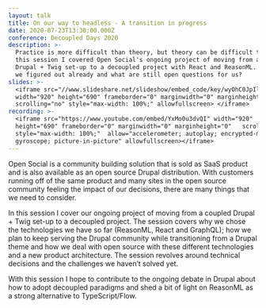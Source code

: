 ```yaml
---
layout: talk
title: On our way to headless - A transition in progress
date: 2020-07-23T13:30:00.000Z
conference: Decoupled Days 2020
description: >-
  Practice is more difficult than theory, but theory can be difficult too. In
  this session I covered Open Social's ongoing project of moving from a coupled
  Drupal + Twig set-up to a decoupled project with React and ReasonML. What have
  we figured out already and what are still open questions for us? 
slides: >-
  <iframe src="//www.slideshare.net/slideshow/embed_code/key/wyOhC0JpIlrBfq"
  width="920" height="690" frameborder="0" marginwidth="0" marginheight="0"
  scrolling="no" style="max-width: 100%;" allowfullscreen> </iframe>
recording: >-
  <iframe src="https://www.youtube.com/embed/YxMo0u3dvQI" width="920"
  height="690" frameborder="0" marginwidth="0" marginheight="0"   scrolling="no"
  style="max-width: 100%;"  allow="accelerometer; autoplay; encrypted-media;
  gyroscope; picture-in-picture" allowfullscreen></iframe>
---
```

Open Social is a community building solution that is sold as SaaS product and is also available as an open source Drupal distribution. With customers running off of the same product and many sites in the open source community feeling the impact of our decisions, there are many things that we need to consider.

In this session I cover our ongoing project of moving from a coupled Drupal + Twig set-up to a decoupled project. The session covers why we chose the technologies we have so far (ReasonML, React and GraphQL); how we plan to keep serving the Drupal community while transitioning from a Drupal theme and how we deal with open source with these different technologies and a new product architecture. The session revolves around technical decisions and the challenges we haven’t solved yet. 

With this session I hope to contribute to the ongoing debate in Drupal about how to adopt decoupled paradigms and shed a bit of light on ReasonML as a strong alternative to TypeScript/Flow.
